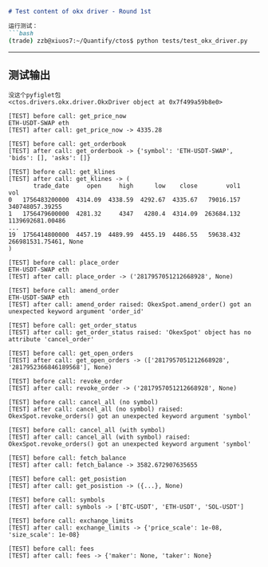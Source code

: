 ````markdown
# Test content of okx driver - Round 1st

运行测试：
```bash
(trade) zzb@xiuos7:~/Quantify/ctos$ python tests/test_okx_driver.py
````

---

## 测试输出

```
没这个pyfiglet包
<ctos.drivers.okx.driver.OkxDriver object at 0x7f499a59b8e0>

[TEST] before call: get_price_now
ETH-USDT-SWAP eth
[TEST] after call: get_price_now -> 4335.28

[TEST] before call: get_orderbook
[TEST] after call: get_orderbook -> {'symbol': 'ETH-USDT-SWAP', 'bids': [], 'asks': []}

[TEST] before call: get_klines
[TEST] after call: get_klines -> (
       trade_date     open     high      low    close        vol1               vol
0   1756483200000  4314.09  4338.59  4292.67  4335.67   79016.157   340748057.39255
1   1756479600000  4281.32     4347   4280.4  4314.09  263684.132  1139692681.00486
...
19  1756414800000  4457.19  4489.99  4455.19  4486.55   59638.432   266981531.75461, None
)

[TEST] before call: place_order
ETH-USDT-SWAP eth
[TEST] after call: place_order -> ('2817957051212668928', None)

[TEST] before call: amend_order
ETH-USDT-SWAP eth
[TEST] after call: amend_order raised: OkexSpot.amend_order() got an unexpected keyword argument 'order_id'

[TEST] before call: get_order_status
[TEST] after call: get_order_status raised: 'OkexSpot' object has no attribute 'cancel_order'

[TEST] before call: get_open_orders
[TEST] after call: get_open_orders -> (['2817957051212668928', '2817952366846189568'], None)

[TEST] before call: revoke_order
[TEST] after call: revoke_order -> ('2817957051212668928', None)

[TEST] before call: cancel_all (no symbol)
[TEST] after call: cancel_all (no symbol) raised: OkexSpot.revoke_orders() got an unexpected keyword argument 'symbol'

[TEST] before call: cancel_all (with symbol)
[TEST] after call: cancel_all (with symbol) raised: OkexSpot.revoke_orders() got an unexpected keyword argument 'symbol'

[TEST] before call: fetch_balance
[TEST] after call: fetch_balance -> 3582.672907635655

[TEST] before call: get_posistion
[TEST] after call: get_posistion -> ({...}, None)

[TEST] before call: symbols
[TEST] after call: symbols -> ['BTC-USDT', 'ETH-USDT', 'SOL-USDT']

[TEST] before call: exchange_limits
[TEST] after call: exchange_limits -> {'price_scale': 1e-08, 'size_scale': 1e-08}

[TEST] before call: fees
[TEST] after call: fees -> {'maker': None, 'taker': None}
```
